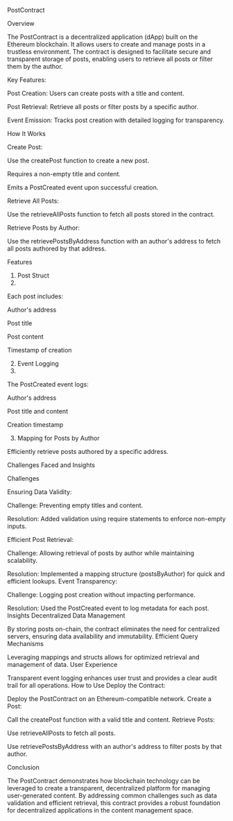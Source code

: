 PostContract

Overview

The PostContract is a decentralized application (dApp) built on the Ethereum blockchain. It allows users to create and manage posts in a trustless environment. The contract is designed 
to facilitate secure and transparent storage of posts, enabling users to retrieve all posts or filter them by the author.

Key Features:

Post Creation: Users can create posts with a title and content.

Post Retrieval: Retrieve all posts or filter posts by a specific author.

Event Emission: Tracks post creation with detailed logging for transparency.

How It Works

Create Post:

Use the createPost function to create a new post.

Requires a non-empty title and content.

Emits a PostCreated event upon successful creation.

Retrieve All Posts:

Use the retrieveAllPosts function to fetch all posts stored in the contract.

Retrieve Posts by Author:

Use the retrievePostsByAddress function with an author's address to fetch all posts authored by that address.

Features

1. Post Struct
2. 
Each post includes:

Author's address

Post title

Post content

Timestamp of creation

2. Event Logging
3. 
The PostCreated event logs:

Author's address

Post title and content

Creation timestamp

3. Mapping for Posts by Author
   
Efficiently retrieve posts authored by a specific address.


Challenges Faced and Insights

Challenges

Ensuring Data Validity:

Challenge: Preventing empty titles and content.

Resolution: Added validation using require statements to enforce non-empty inputs.

Efficient Post Retrieval:

Challenge: Allowing retrieval of posts by author while maintaining scalability.

Resolution: Implemented a mapping structure (postsByAuthor) for quick and efficient lookups.
Event Transparency:

Challenge: Logging post creation without impacting performance.

Resolution: Used the PostCreated event to log metadata for each post.
Insights
Decentralized Data Management

By storing posts on-chain, the contract eliminates the need for centralized servers, ensuring data availability and immutability.
Efficient Query Mechanisms

Leveraging mappings and structs allows for optimized retrieval and management of data.
User Experience

Transparent event logging enhances user trust and provides a clear audit trail for all operations.
How to Use
Deploy the Contract:

Deploy the PostContract on an Ethereum-compatible network.
Create a Post:

Call the createPost function with a valid title and content.
Retrieve Posts:

Use retrieveAllPosts to fetch all posts.

Use retrievePostsByAddress with an author's address to filter posts by that author.

Conclusion

The PostContract demonstrates how blockchain technology can be leveraged to create a transparent, decentralized platform for managing user-generated content. By addressing common challenges such as data validation and efficient retrieval, this contract provides a robust foundation for decentralized applications in the content management space.

